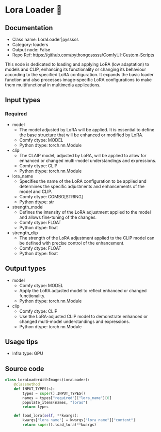 # Lora Loader 🐍
## Documentation
- Class name: LoraLoader|pysssss
- Category: loaders
- Output node: False
- Repo Ref: https://github.com/pythongosssss/ComfyUI-Custom-Scripts

This node is dedicated to loading and applying LoRA (low adaptation) to models and CLIP, enhancing its functionality or changing its behaviour according to the specified LoRA configuration. It expands the basic loader function and also processes image-specific LoRA configurations to make them multifunctional in multimedia applications.

## Input types
### Required
- model
    - The model adjusted by LoRA will be applied. It is essential to define the base structure that will be enhanced or modified by LoRA.
    - Comfy dtype: MODEL
    - Python dtype: torch.nn.Module
- clip
    - The CLAIP model, adjusted by LoRA, will be applied to allow for enhanced or changed multi-model understandings and expressions.
    - Comfy dtype: CLIP
    - Python dtype: torch.nn.Module
- lora_name
    - Specifies the name of the LoRA configuration to be applied and determines the specific adjustments and enhancements of the model and CLIP.
    - Comfy dtype: COMBO[STRING]
    - Python dtype: str
- strength_model
    - Defines the intensity of the LoRA adjustment applied to the model and allows fine-tuning of the changes.
    - Comfy dtype: FLOAT
    - Python dtype: float
- strength_clip
    - The strength of the LoRA adjustment applied to the CLIP model can be defined with precise control of the enhancement.
    - Comfy dtype: FLOAT
    - Python dtype: float

## Output types
- model
    - Comfy dtype: MODEL
    - Apply the LoRA adjusted model to reflect enhanced or changed functionality.
    - Python dtype: torch.nn.Module
- clip
    - Comfy dtype: CLIP
    - Use the LoRA-adjusted CLIP model to demonstrate enhanced or changed multi-model understandings and expressions.
    - Python dtype: torch.nn.Module

## Usage tips
- Infra type: GPU
<!-- - Common nodes:
    - [LoraLoader|pysssss](../../ComfyUI-Custom-Scripts/Nodes/LoraLoader|pysssss.md)
    - [ModelSamplingDiscrete](../../Comfy/Nodes/ModelSamplingDiscrete.md)
    - Reroute
    - [CLIPTextEncode](../../Comfy/Nodes/CLIPTextEncode.md)
    - IPAdapterApply
    - [Anything Everywhere](../../cg-use-everywhere/Nodes/Anything Everywhere.md) -->

## Source code
```python
class LoraLoaderWithImages(LoraLoader):
    @classmethod
    def INPUT_TYPES(s):
        types = super().INPUT_TYPES()
        names = types["required"]["lora_name"][0]
        populate_items(names, "loras")
        return types

    def load_lora(self, **kwargs):
        kwargs["lora_name"] = kwargs["lora_name"]["content"]
        return super().load_lora(**kwargs)